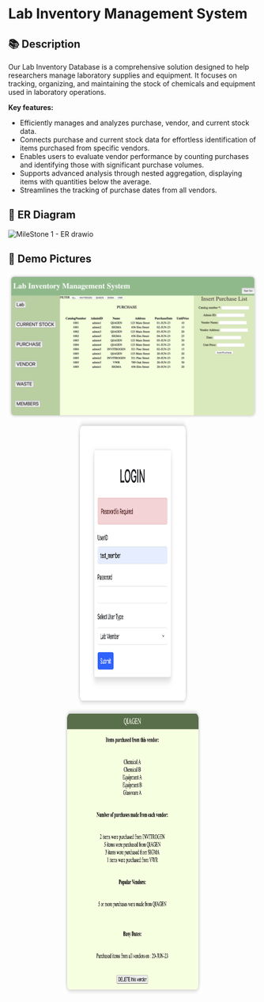 # Lab Inventory Management System

## 📚 Description

Our Lab Inventory Database is a comprehensive solution designed to help researchers manage laboratory supplies and equipment. It focuses on tracking, organizing, and maintaining the stock of chemicals and equipment used in laboratory operations.

**Key features:**
- Efficiently manages and analyzes purchase, vendor, and current stock data.
- Connects purchase and current stock data for effortless identification of items purchased from specific vendors.
- Enables users to evaluate vendor performance by counting purchases and identifying those with significant purchase volumes.
- Supports advanced analysis through nested aggregation, displaying items with quantities below the average.
- Streamlines the tracking of purchase dates from all vendors.

## 📝 ER Diagram

![MileStone 1 - ER drawio](https://github.com/Miranda-Tang/Lab-Inventory-Management-System/assets/81618041/17024cf1-f53c-4c25-afa3-f5220041d19c)

## 📸 Demo Pictures

<div align="center">
   <img src="demo/demo 1.png" style="width: 100%; max-height: 400px;">
</div>
<div align="center">
   <img src="demo/demo 2.png" style="max-width: 45%; height: 580px;">
   <img src="demo/demo 3.png" style="max-width: 55%; height: 580px;">
</div>

